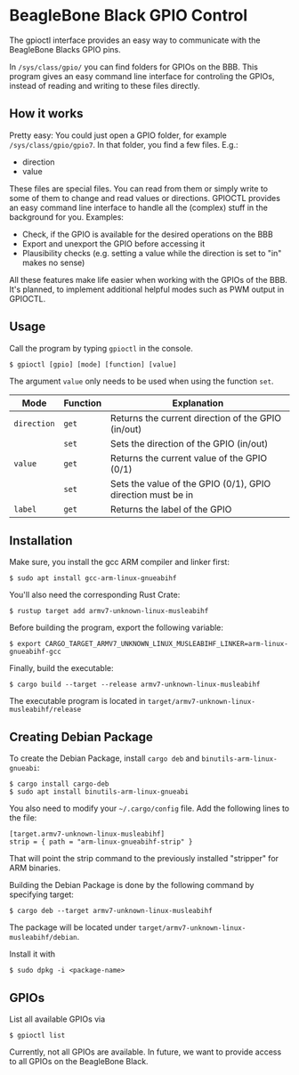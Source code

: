 # BeagleBone Black GPIO Control

The gpioctl interface provides an easy way to communicate with the BeagleBone Blacks GPIO pins.

In `/sys/class/gpio/` you can find folders for GPIOs on the BBB. This program gives an easy command line interface for controling the GPIOs, instead of reading and writing to these files directly.

## How it works

Pretty easy: You could just open a GPIO folder, for example `/sys/class/gpio/gpio7`. In that folder, you find a few files. E.g.:

* direction
* value

These files are special files. You can read from them or simply write to some of them to change and read values or directions. GPIOCTL provides an easy command line interface to handle all the (complex) stuff in the background for you. Examples:

* Check, if the GPIO is available for the desired operations on the BBB
* Export and unexport the GPIO before accessing it
* Plausibility checks (e.g. setting a value while the direction is set to "in" makes no sense)

All these features make life easier when working with the GPIOs of the BBB. It's planned, to implement additional helpful modes such as PWM output in GPIOCTL.

## Usage

Call the program by typing `gpioctl` in the console.

```console
$ gpioctl [gpio] [mode] [function] [value]
```

The argument `value` only needs to be used when using the function `set`.


| Mode        | Function | Explanation                                                   |
|-------------|----------|---------------------------------------------------------------|
| `direction` | `get`    | Returns the current direction of the GPIO (in/out)            |
|             | `set`    | Sets the direction of the GPIO (in/out)                       |
| `value`     | `get`    | Returns the current value of the GPIO (0/1)                   |
|             | `set`    | Sets the value of the GPIO (0/1), GPIO direction must be in   |
| `label`     | `get`    | Returns the label of the GPIO                                 |


## Installation

Make sure, you install the gcc ARM compiler and linker first:

```console
$ sudo apt install gcc-arm-linux-gnueabihf
```

You'll also need the corresponding Rust Crate:

```console
$ rustup target add armv7-unknown-linux-musleabihf
```

Before building the program, export the following variable:

```console
$ export CARGO_TARGET_ARMV7_UNKNOWN_LINUX_MUSLEABIHF_LINKER=arm-linux-gnueabihf-gcc
```

Finally, build the executable:

```console
$ cargo build --target --release armv7-unknown-linux-musleabihf
```

The executable program is located in `target/armv7-unknown-linux-musleabihf/release`

## Creating Debian Package
To create the Debian Package, install `cargo deb` and `binutils-arm-linux-gnueabi`:

```console
$ cargo install cargo-deb
$ sudo apt install binutils-arm-linux-gnueabi
```

You also need to modify your `~/.cargo/config` file. Add the following lines to the file:

```console
[target.armv7-unknown-linux-musleabihf]
strip = { path = "arm-linux-gnueabihf-strip" }
```

That will point the strip command to the previously installed "stripper" for ARM binaries.

Building the Debian Package is done by the following command by specifying target:

```console
$ cargo deb --target armv7-unknown-linux-musleabihf
```

The package will be located under `target/armv7-unknown-linux-musleabihf/debian`.

Install it with

```console
$ sudo dpkg -i <package-name>
```

## GPIOs
List all available GPIOs via
```
$ gpioctl list
```

Currently, not all GPIOs are available. In future, we want to provide access to all GPIOs on the BeagleBone Black.

